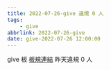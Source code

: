 ```yaml
---
title: 2022-07-26-give 違規 0 人
tags:
    - give
abbrlink: 2022-07-26-give
date: give-2022-07-26 12:00:00
---
```

give 板 [板規連結](https://www.ptt.cc/bbs/give/M.1612495900.A.C32.html)
昨天違規 0 人
